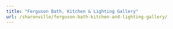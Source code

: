 ```yaml
---
title: "Ferguson Bath, Kitchen & Lighting Gallery"
url: /sharonville/ferguson-bath-kitchen-and-lighting-gallery/
---
```

